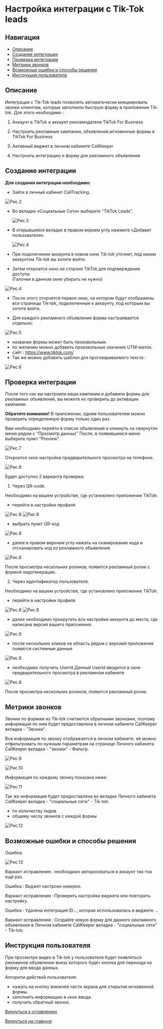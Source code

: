 # Настройка интеграции с Tik-Tok leads

## Навигация
* [Описание ](#Описание)
* [Создание интеграции](#Создание-интеграции)
* [Проверка интеграции](#Проверка-интеграции)
* [Метрики звонков ](#Метрики-звонков)
* [Возможные ошибки и способы решения](#Возможные-ошибки-и-способы-решения)
* [Инструкция пользователя](#Инструкция-пользователя)



## Описание
Интеграция с Tik-Tok leads позволять автоматически инициировать звонки клиентам, которые заполнили быструю форму в приложении Tik-tok.
Для этого необходимо : 

1) Аккаунт в TikTok и аккаунт рекламодателя TikTok For Business

2) Настроить рекламные кампании, объявления,мгновенные формы в TikTok For Business

3) Активный виджет в личном кабинете CallKeeper

4) Настроить интеграцию и форму для рекламного объявления

## Создание интеграции

**Для создания интеграции необходимо:**

- Зайти в личный кабинет CallTracking. 

![Рис.2](images/LK_CT_1.jpg)

- Во вкладке «Социальные Сети» выберите "TikTok Leads".

  ![Рис.3](images/LK_ceti_2.jpg)

- В открывшейся вкладке в правом верхем углу нажмите «Добавит пользователя».

   ![Рис.4](images/akk_12.jpg)

- При подключении аккаунта в новом окне Tik-tok уточнит, под каким аккаунтом Tik-tok вы хотите войти.

- Затем откроется окно на стороне TikTok для подтверждения доступа:  
(Галочки в данном окне убирать не нужно)

 ![Рис.4](images/avtoriz_1.png)

- После этого откроется первое окно, на котором будут отображены все страницы Tik-tok, подключенные к аккаунту, под которым вы хотите войти.

- Для каждого рекламного объявления форма настраивается отдельно:

![Рис.5](images/forma_1.jpg)

- название формы может быть произвольным.
- по желанию можно добавить произвольные значения UTM-меток.
- сайт : https://www.tiktok.com/
- Так же можно добавить шаблон для проговариваемого текста :

![Рис.6](images/text_progovarivania_1.jpg)


##  Проверка интеграции

После того как вы настроили ваши кампании и добавили формы для рекламных объявлений, вы можете их проверить до активации кампании.

**Обратите внимание!** В приложении, одним пользователем можно проверить определенную форму только один раз.


Вам необходимо перейти в список объявлений и кликнуть на свернутое меню рядом с "Просмотр данных"
После, в появившимся меню выберите пункт "Preview".

![Рис.7](images/preview_1.png)

Откроется окно настройки предварительного просмотра на телефоне.

![Рис.8](images/pred_prosmotr_1.png)

Будет доступно 2 варианта проверки:

1. Через QR-code. 

 Необходимо на вашем устройстве, где установлено приложение TikTok:
- перейти в настройки профиля 

![Рис.8](images/Opem_TT_1.png)                             ![Рис.8](images/LK_TT_set_1.png)
 
- выбрать пункт QR-код

![Рис.8](images/qr_2.jpg)

- далее в правом верхнем углу нажать на сканирование кода и отсканировать код из рекламного объявления

![Рис.8](images/qr_1.jpg)


После просмотра нескольких роликов, появится рекламный ролик с формой лидогенерации.

2. Через идентификатор пользователя.

 Необходимо на вашем устройстве, где установлено приложение TikTok:
- перейти в настройки профиля 

![Рис.8](images/Opem_TT_1.png)                             ![Рис.8](images/LK_TT_set_1.png)

- далее необходимо прокрутить все настройки аккаунта до места, где написана версия вашего приложения

![Рис.8](images/user_id_1.png)

- после нескольких кликов на область рядом с версией приложения появятся системные данные

![Рис.8](images/autin_2.png)

- необходимо получить UserId.Данный UserId вводится в окне предварительного просмотра в рекламном кабинете

![Рис.8](images/autin_1.png)

После просмотра нескольких роликов, появится рекламный ролик.

## Метрики звонков

Звонки по формам из Tik-tok считаются обратными звонками, поэтому информация по ним будет предоставлена в личном кабинете CallKeeper вкладка - "Звонки".


Вся информация по звонку отображается в личном кабинете, её можно отфильтровать по нужным параметрам на странице Личного кабинета CallKeeper вкладка - "звонки" - Фильтр.

![Рис.9](images/filtr.jpg)

![Рис.10](images/filtr_1.jpg)

Информация по каждому звонку показана ниже:

![Рис.11](images/metki_1.png)

Так же информация будет предоставлена во вкладке Личного кабинета CallKeeper вкладка - "социальные сети" - Tik-tok:
- по количеству лидов 
- общиму числу звонков с каждой формы

![Рис.12](images/lid.png)


## Возможные ошибки и способы решения
 Ошибка: 
 
 ![Рис.13](images/er_1.jpg)
 
 Вариант исправления : необходимо авторизоваться в аккаунт тик-ток ещё раз.
 
 Ошибка : Виджет настроен неверно.

Вариант исправления : Проверить настройки виджета или повторить настройку.

 Ошибка : Удалена интеграция ID..., которая использовалась в виджете ...

Вариант исправления : Создайте новую форму для данного рекламного объявления в Личном кабинете CallKeeper вкладка - "социальные сети" - Tik-tok:

## Инструкция пользователя

 При просмотре видео в Tik-tok у пользователя будет появляться рекламное объявление внизу которого будет кнопка для перехода на форму для ввода данных. 
 
Алгоритм действий пользователя:
- нажать на кнопку внижней части экрана для открытия мгновенной формы.
- заполнить информацию в окне ввода.
- получить обратный звонок.


[Вернуться к оглавлению](#навигация)

[Вернуться на главную](/README.md/#documentation)
